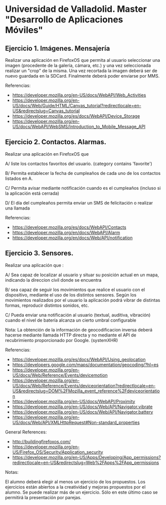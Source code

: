 Universidad de Valladolid.
Master "Desarrollo de Aplicaciones Móviles"
======================================================================

Ejercicio 1. Imágenes. Mensajería
---------------------------------

Realizar una aplicación en FirefoxOS que permita al usuario seleccionar una imagen (procedente de la galería, cámara, etc.) y
una vez seleccionada realizar un "crop" de la misma. Una vez recortada la imagen deberá ser de nuevo guardada en la SDCard.
Finalmente deberá poder enviarse por MMS.

Referencias:

* https://developer.mozilla.org/en-US/docs/WebAPI/Web_Activities
* https://developer.mozilla.org/en-US/docs/Web/Guide/HTML/Canvas_tutorial?redirectlocale=en-US&redirectslug=Canvas_tutorial
* https://developer.mozilla.org/es/docs/WebAPI/Device_Storage
* https://developer.mozilla.org/en-US/docs/WebAPI/WebSMS/Introduction_to_Mobile_Message_API


Ejercicio 2. Contactos. Alarmas.
--------------------------------

Realizar una aplicación en FirefoxOS que

A/ liste los contactos favoritos del usuario. (category contains 'favorite')

B/ Permita establecer la fecha de cumpleaños de cada uno de los contactos listados en A.

C/ Permita avisar mediante notificación cuando es el cumpleaños (incluso si la aplicación está cerrada)

D/ El día del cumpleaños permita enviar un SMS de felicitación o realizar una llamada

Referencias:

* https://developer.mozilla.org/es/docs/WebAPI/Contacts
* https://developer.mozilla.org/en/docs/WebAPI/Alarm
* https://developer.mozilla.org/en/docs/Web/API/notification

Ejercicio 3. Sensores.
----------------------

Realizar una aplicación que :

A/ Sea capaz de localizar al usuario y situar su posición actual en un mapa, indicando la direccion civil donde se encuentra

B/ sea capaz de seguir los movimientos que realice el usuario con
el dispositivo, mediante el uso de los distintos sensores. Según los movimientos realizados por el usuario
la aplicación podrá vibrar de distintas formas, reproducir distintos sonidos, etc.

C/ Pueda enviar una notificación al usuario (textual, auditiva, vibración) cuando el nivel de batería alcanza un cierto umbral configurable

Nota: La obtención de la información de geocodificacion inversa deberá hacerse mediante llamada HTTP directa y no
mediante el API de recubrimiento proporcionado por Google. (systemXHR)

Referencias:

* https://developer.mozilla.org/es/docs/WebAPI/Using_geolocation
* https://developers.google.com/maps/documentation/geocoding/?hl=es
* https://developer.mozilla.org/en-US/docs/Web/Reference/Events/devicemotion
* https://developer.mozilla.org/en-US/docs/Web/Reference/Events/deviceorientation?redirectlocale=en-US&redirectslug=DOM%2FMozilla_event_reference%2Fdeviceorientation
* https://developer.mozilla.org/en-US/docs/WebAPI/Proximity
* https://developer.mozilla.org/en-US/docs/Web/API/Navigator.vibrate
* https://developer.mozilla.org/en-US/docs/Web/API/Navigator.battery
* https://developer.mozilla.org/en-US/docs/Web/API/XMLHttpRequest#Non-standard_properties

General References:

* http://buildingfirefoxos.com/
* https://developer.mozilla.org/en-US/Firefox_OS/Security/Application_security
* https://developer.mozilla.org/en-US/Apps/Developing/App_permissions?redirectlocale=en-US&redirectslug=Web%2FApps%2FApp_permissions

Notas:

El alumno deberá elegir al menos un ejercicio de los propuestos. Los ejercicios están abiertos a la creatividad
y mejoras propuestos por el alumno. Se puede realizar más de un ejercicio. Sólo en este último caso se permitirá la
presentación por parejas.
